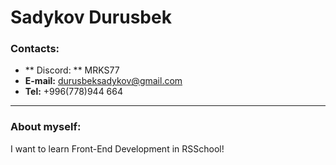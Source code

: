 # **Sadykov Durusbek**

### **Contacts:**
+ ** Discord: ** MRKS77
+ **E-mail:** durusbeksadykov@gmail.com
+ **Tel:** +996(778)944 664
---

### About myself:
I want to learn Front-End Development in RSSchool!
